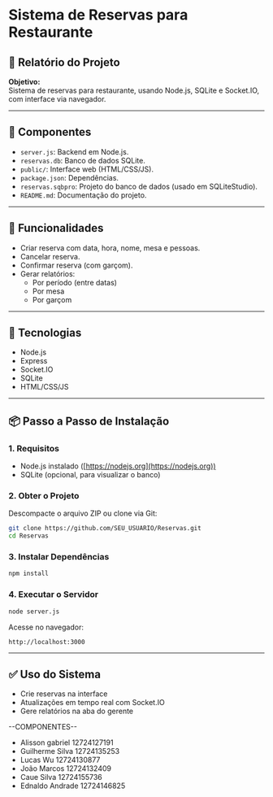 
# Sistema de Reservas para Restaurante

## 📝 Relatório do Projeto

**Objetivo:**  
Sistema de reservas para restaurante, usando Node.js, SQLite e Socket.IO, com interface via navegador.

---

## 🔧 Componentes

- `server.js`: Backend em Node.js.
- `reservas.db`: Banco de dados SQLite.
- `public/`: Interface web (HTML/CSS/JS).
- `package.json`: Dependências.
- `reservas.sqbpro`: Projeto do banco de dados (usado em SQLiteStudio).
- `README.md`: Documentação do projeto.

---

## 🧪 Funcionalidades

- Criar reserva com data, hora, nome, mesa e pessoas.
- Cancelar reserva.
- Confirmar reserva (com garçom).
- Gerar relatórios:
  - Por período (entre datas)
  - Por mesa
  - Por garçom

---

## 🧰 Tecnologias

- Node.js
- Express
- Socket.IO
- SQLite
- HTML/CSS/JS

---

## 📦 Passo a Passo de Instalação

### 1. Requisitos

- Node.js instalado ([https://nodejs.org](https://nodejs.org))
- SQLite (opcional, para visualizar o banco)

### 2. Obter o Projeto

Descompacte o arquivo ZIP ou clone via Git:

```bash
git clone https://github.com/SEU_USUARIO/Reservas.git
cd Reservas
```

### 3. Instalar Dependências

```bash
npm install
```

### 4. Executar o Servidor

```bash
node server.js
```

Acesse no navegador:

```
http://localhost:3000
```

---

## ✅ Uso do Sistema

- Crie reservas na interface
- Atualizações em tempo real com Socket.IO
- Gere relatórios na aba do gerente

--COMPONENTES--

- Alisson gabriel 12724127191  
- Guilherme Silva 12724135253
- Lucas Wu 12724130877
- João Marcos 12724132409
- Caue Silva 12724155736
- Ednaldo Andrade 12724146825